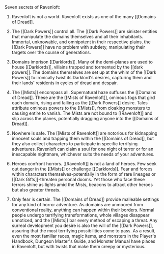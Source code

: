 Seven secrets of Ravenloft:

1. Ravenloft is not a world. Ravenloft exists as one of the many [[Domains of Dread]].

2. The [[Dark Powers]] control all. The [[Dark Powers]] are sinister entities that manipulate the domains themselves and all their inhabitants. Immortal, unknowable, and omnipotent in their respective plains, the [[Dark Powers]] have no problem with subtlety, manipulating their targets over the course of generations.

3. Domains imprison [[Darklords]]. Many of the demi-planes are used to house [[Darklords]], villains trapped and tormented by the [[dark powers]]. The domains themselves are set up at the whim of the [[Dark Powers]] to ironically twist its Darklord's desires, capturing them and their lands' residents in cycles of dread and despair.

4. The [[Mists]] encompass all. Supernatural haze suffuses the [[Domains of Dread]]. These are the [[Mists of Ravenloft]], ominous fogs that gird each domain, rising and falling as the [[Dark Powers]] desire. Tales attribute ominous powers to the [[Mists]], from cloaking monsters to causing entire  to vanish. The Mists are not bound to [[Ravenloft]] and slip across the planes, potentially dragging anyone into the [[Domains of Dread]].

5. Nowhere is safe. The [[Mists of Ravenloft]] are notorious for kidnapping innocent souls and trapping them within the [[Domains of Dread]], but they also collect characters to participate in specific terrifying adventures. Ravenloft can claim a soul for one night of terror or for an inescapable nightmare, whichever suits the needs of your adventures.

6. Heroes confront horrors. [[Ravenloft]] is not a land of heroes. Few seek out danger in the [[Mists]] or challenge [[Darklords]]. Fear and forces within characters themselves-potentially in the form of rare lineages or [[Dark Gifts]]-threaten personal dooms. Yet those who face these terrors shine as lights amid the Mists, beacons to attract other heroes but also greater threats.

7. Only fear is certain. The [[Domains of Dread]] provide malleable settings for any kind of horror adventure. As domains are unmoored from conventional reality, anything can happen within their borders. Normal people undergo terrifying transformations, whole villages disappear unnoticed, and the [[Mists]] bar every method of escaping a threat. Any surreal development you desire is also the will of the [[Dark Powers]], assuring that the most terrifying possibilities come to pass. As a result, even the most familiar races, magic items, and monsters in the Player's Handbook, Dungeon Master's Guide, and Monster Manual have places in Ravenloft, but with twists that make them creepy or mysterious.